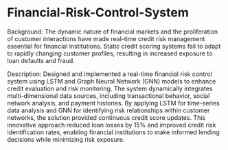 # Financial-Risk-Control-System
Background:
The dynamic nature of financial markets and the proliferation of customer interactions have made real-time credit risk management essential for financial institutions. Static credit scoring systems fail to adapt to rapidly changing customer profiles, resulting in increased exposure to loan defaults and fraud.

Description:
Designed and implemented a real-time financial risk control system using LSTM and Graph Neural Network (GNN) models to enhance credit evaluation and risk monitoring. The system dynamically integrates multi-dimensional data sources, including transactional behavior, social network analysis, and payment histories. By applying LSTM for time-series data analysis and GNN for identifying risk relationships within customer networks, the solution provided continuous credit score updates. This innovative approach reduced loan losses by 15% and improved credit risk identification rates, enabling financial institutions to make informed lending decisions while minimizing risk exposure.
